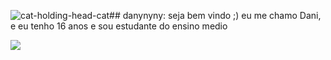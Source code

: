 ![cat-holding-head-cat](https://github.com/Danzx777/danynyny/assets/171689511/538d007f-ee8d-40be-8e40-6cbea99cabbf)## danynyny: seja bem vindo ;)
eu me chamo Dani, e eu tenho 16 anos e sou estudante do ensino medio 


![](https://media1.tenor.com/m/pFz1Q12_hXEAAAAd/cat-holding-head-cat.gif)




